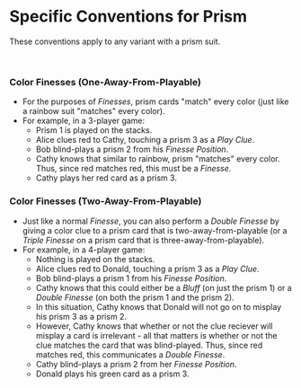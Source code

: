 # Specific Conventions for Prism

These conventions apply to any variant with a prism suit.

<br />

### Color Finesses (One-Away-From-Playable)

* For the purposes of *Finesses*, prism cards "match" every color (just like a rainbow suit "matches" every color).
* For example, in a 3-player game:
  * Prism 1 is played on the stacks.
  * Alice clues red to Cathy, touching a prism 3 as a *Play Clue*.
  * Bob blind-plays a prism 2 from his *Finesse Position*.
  * Cathy knows that similar to rainbow, prism "matches" every color. Thus, since red matches red, this must be a *Finesse*.
  * Cathy plays her red card as a prism 3.

### Color Finesses (Two-Away-From-Playable)

* Just like a normal *Finesse*, you can also perform a *Double Finesse* by giving a color clue to a prism card that is two-away-from-playable (or a *Triple Finesse* on a prism card that is three-away-from-playable).
* For example, in a 4-player game:
  * Nothing is played on the stacks.
  * Alice clues red to Donald, touching a prism 3 as a *Play Clue*.
  * Bob blind-plays a prism 1 from his *Finesse Position*.
  * Cathy knows that this could either be a *Bluff* (on just the prism 1) or a *Double Finesse* (on both the prism 1 and the prism 2).
  * In this situation, Cathy knows that Donald will not go on to misplay his prism 3 as a prism 2.
  * However, Cathy knows that whether or not the clue reciever will misplay a card is irrelevant - all that matters is whether or not the clue matches the card that was blind-played. Thus, since red matches red, this communicates a *Double Finesse*.
  * Cathy blind-plays a prism 2 from her *Finesse Position*.
  * Donald plays his green card as a prism 3.
